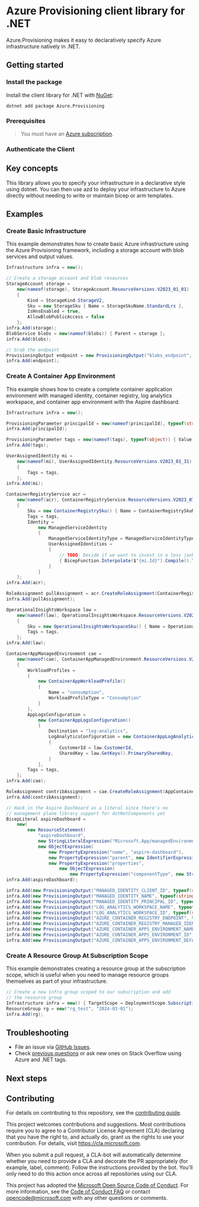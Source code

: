 # Azure Provisioning client library for .NET

Azure.Provisioning makes it easy to declaratively specify Azure infrastructure natively in .NET.

## Getting started

### Install the package

Install the client library for .NET with [NuGet](https://www.nuget.org/ ):

```dotnetcli
dotnet add package Azure.Provisioning
```

### Prerequisites

> You must have an [Azure subscription](https://azure.microsoft.com/free/dotnet/).

### Authenticate the Client

## Key concepts

This library allows you to specify your infrastructure in a declarative style using dotnet.  You can then use azd to deploy your infrastructure to Azure directly without needing to write or maintain bicep or arm templates.

## Examples

### Create Basic Infrastructure

This example demonstrates how to create basic Azure infrastructure using the Azure Provisioning framework, including a storage account with blob services and output values.

```C# Snippet:ProvisioningBasic
Infrastructure infra = new();

// Create a storage account and blob resources
StorageAccount storage =
    new(nameof(storage), StorageAccount.ResourceVersions.V2023_01_01)
    {
        Kind = StorageKind.StorageV2,
        Sku = new StorageSku { Name = StorageSkuName.StandardLrs },
        IsHnsEnabled = true,
        AllowBlobPublicAccess = false
    };
infra.Add(storage);
BlobService blobs = new(nameof(blobs)) { Parent = storage };
infra.Add(blobs);

// Grab the endpoint
ProvisioningOutput endpoint = new ProvisioningOutput("blobs_endpoint", typeof(string)) { Value = storage.PrimaryEndpoints.BlobUri };
infra.Add(endpoint);
```

### Create A Container App Environment

This example shows how to create a complete container application environment with managed identity, container registry, log analytics workspace, and container app environment with the Aspire dashboard.

```C# Snippet:ProvisioningContainerApp
Infrastructure infra = new();

ProvisioningParameter principalId = new(nameof(principalId), typeof(string)) { Value = "" };
infra.Add(principalId);

ProvisioningParameter tags = new(nameof(tags), typeof(object)) { Value = new BicepDictionary<string>() };
infra.Add(tags);

UserAssignedIdentity mi =
    new(nameof(mi), UserAssignedIdentity.ResourceVersions.V2023_01_31)
    {
        Tags = tags,
    };
infra.Add(mi);

ContainerRegistryService acr =
    new(nameof(acr), ContainerRegistryService.ResourceVersions.V2023_07_01)
    {
        Sku = new ContainerRegistrySku() { Name = ContainerRegistrySkuName.Basic },
        Tags = tags,
        Identity =
            new ManagedServiceIdentity
            {
                ManagedServiceIdentityType = ManagedServiceIdentityType.SystemAssignedUserAssigned,
                UserAssignedIdentities =
                {
                    // TODO: Decide if we want to invest in a less janky way to use expressions as keys
                    { BicepFunction.Interpolate($"{mi.Id}").Compile().ToString(), new UserAssignedIdentityDetails() }
                }
            }
    };
infra.Add(acr);

RoleAssignment pullAssignment = acr.CreateRoleAssignment(ContainerRegistryBuiltInRole.AcrPull, mi);
infra.Add(pullAssignment);

OperationalInsightsWorkspace law =
    new(nameof(law), OperationalInsightsWorkspace.ResourceVersions.V2023_09_01)
    {
        Sku = new OperationalInsightsWorkspaceSku() { Name = OperationalInsightsWorkspaceSkuName.PerGB2018 },
        Tags = tags,
    };
infra.Add(law);

ContainerAppManagedEnvironment cae =
    new(nameof(cae), ContainerAppManagedEnvironment.ResourceVersions.V2024_03_01)
    {
        WorkloadProfiles =
        {
            new ContainerAppWorkloadProfile()
            {
                Name = "consumption",
                WorkloadProfileType = "Consumption"
            }
        },
        AppLogsConfiguration =
            new ContainerAppLogsConfiguration()
            {
                Destination = "log-analytics",
                LogAnalyticsConfiguration = new ContainerAppLogAnalyticsConfiguration()
                {
                    CustomerId = law.CustomerId,
                    SharedKey = law.GetKeys().PrimarySharedKey,
                }
            },
        Tags = tags,
    };
infra.Add(cae);

RoleAssignment contribAssignment = cae.CreateRoleAssignment(AppContainersBuiltInRole.Contributor, mi);
infra.Add(contribAssignment);

// Hack in the Aspire Dashboard as a literal since there's no
// management plane library support for dotNetComponents yet
BicepLiteral aspireDashboard =
    new(
        new ResourceStatement(
            "aspireDashboard",
            new StringLiteralExpression("Microsoft.App/managedEnvironments/dotNetComponents@2024-02-02-preview"),
            new ObjectExpression(
                new PropertyExpression("name", "aspire-dashboard"),
                new PropertyExpression("parent", new IdentifierExpression(cae.BicepIdentifier)),
                new PropertyExpression("properties",
                    new ObjectExpression(
                        new PropertyExpression("componentType", new StringLiteralExpression("AspireDashboard")))))));
infra.Add(aspireDashboard);

infra.Add(new ProvisioningOutput("MANAGED_IDENTITY_CLIENT_ID", typeof(string)) { Value = mi.ClientId });
infra.Add(new ProvisioningOutput("MANAGED_IDENTITY_NAME", typeof(string)) { Value = mi.Name });
infra.Add(new ProvisioningOutput("MANAGED_IDENTITY_PRINCIPAL_ID", typeof(string)) { Value = mi.PrincipalId });
infra.Add(new ProvisioningOutput("LOG_ANALYTICS_WORKSPACE_NAME", typeof(string)) { Value = law.Name });
infra.Add(new ProvisioningOutput("LOG_ANALYTICS_WORKSPACE_ID", typeof(string)) { Value = law.Id });
infra.Add(new ProvisioningOutput("AZURE_CONTAINER_REGISTRY_ENDPOINT", typeof(string)) { Value = acr.LoginServer });
infra.Add(new ProvisioningOutput("AZURE_CONTAINER_REGISTRY_MANAGED_IDENTITY_ID", typeof(string)) { Value = mi.Id });
infra.Add(new ProvisioningOutput("AZURE_CONTAINER_APPS_ENVIRONMENT_NAME", typeof(string)) { Value = cae.Name });
infra.Add(new ProvisioningOutput("AZURE_CONTAINER_APPS_ENVIRONMENT_ID", typeof(string)) { Value = cae.Id });
infra.Add(new ProvisioningOutput("AZURE_CONTAINER_APPS_ENVIRONMENT_DEFAULT_DOMAIN", typeof(string)) { Value = cae.DefaultDomain });
```

### Create A Resource Group At Subscription Scope

This example demonstrates creating a resource group at the subscription scope, which is useful when you need to manage resource groups themselves as part of your infrastructure.

```C# Snippet:ProvisioningResourceGroup
// Create a new infra group scoped to our subscription and add
// the resource group
Infrastructure infra = new() { TargetScope = DeploymentScope.Subscription };
ResourceGroup rg = new("rg_test", "2024-03-01");
infra.Add(rg);
```

## Troubleshooting

-   File an issue via [GitHub Issues](https://github.com/Azure/azure-sdk-for-net/issues).
-   Check [previous questions](https://stackoverflow.com/questions/tagged/azure+.net) or ask new ones on Stack Overflow using Azure and .NET tags.

## Next steps

## Contributing

For details on contributing to this repository, see the [contributing
guide][cg].

This project welcomes contributions and suggestions. Most contributions
require you to agree to a Contributor License Agreement (CLA) declaring
that you have the right to, and actually do, grant us the rights to use
your contribution. For details, visit <https://cla.microsoft.com>.

When you submit a pull request, a CLA-bot will automatically determine
whether you need to provide a CLA and decorate the PR appropriately
(for example, label, comment). Follow the instructions provided by the
bot. You'll only need to do this action once across all repositories
using our CLA.

This project has adopted the [Microsoft Open Source Code of Conduct][coc]. For
more information, see the [Code of Conduct FAQ][coc_faq] or contact
<opencode@microsoft.com> with any other questions or comments.

<!-- LINKS -->
[cg]: https://github.com/Azure/azure-sdk-for-net/blob/main/sdk/resourcemanager/Azure.ResourceManager/docs/CONTRIBUTING.md
[coc]: https://opensource.microsoft.com/codeofconduct/
[coc_faq]: https://opensource.microsoft.com/codeofconduct/faq/

